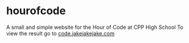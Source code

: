 # hourofcode
A small and simple website for the Hour of Code at CPP High School
To view the result go to [code.jakejakejake.com](http://code.jakejakejake.com)
